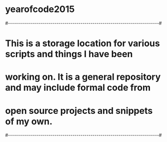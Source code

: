 # yearofcode2015
#---------------------------------------------------------------------------#
# This is a storage location for various scripts and things I have been     #
# working on. It is a general repository and may include formal code from   #
# open source projects and snippets of my own.                              # 
#---------------------------------------------------------------------------#
